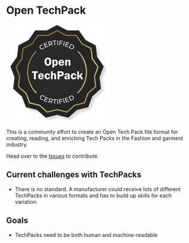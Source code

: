 # Open TechPack

![<img src="./OpenTechPack.png" width="70" />](/OpenTechPack.png)

This is a community effort to create an Open Tech Pack file format for creating, reading, and enriching Tech Packs in the Fashion and garment industry.

Head over to the [Issues](https://github.com/coatsdigital/opentechpack/issues) to contribute.

## Current challenges with TechPacks
- There is no standard. A manufacturer could receive lots of different TechPacks in various formats and has to build up skills for each variation.

## Goals
- TechPacks need to be both human and machine-readable


